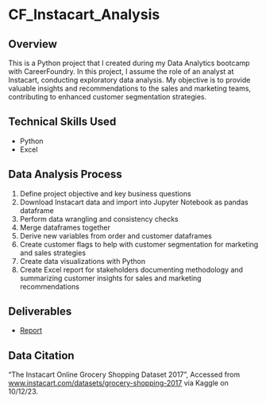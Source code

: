 # CF_Instacart_Analysis

## Overview

This is a Python project that I created during my Data Analytics bootcamp with CareerFoundry. In this project, I assume the role of an analyst at Instacart, conducting exploratory data analysis. My objective is to provide valuable insights and recommendations to the sales and marketing teams, contributing to enhanced customer segmentation strategies.

## Technical Skills Used
- Python
- Excel

## Data Analysis Process
1. Define project objective and key business questions
2. Download Instacart data and import into Jupyter Notebook as pandas dataframe
3. Perform data wrangling and consistency checks
4. Merge dataframes together
5. Derive new variables from order and customer dataframes
6. Create customer flags to help with customer segmentation for marketing and sales strategies
7. Create data visualizations with Python
8. Create Excel report for stakeholders documenting methodology and summarizing customer insights for sales and marketing recommendations

## Deliverables
- [Report](https://github.com/JarrettPugh/CF_Instacart_Analysis/blob/19bb31fae5a9c7c02c68c45be8e8d59f819d573d/Instacart%20Report.xlsx)


## Data Citation

“The Instacart Online Grocery Shopping Dataset 2017”, Accessed from www.instacart.com/datasets/grocery-shopping-2017 via Kaggle on 10/12/23.
